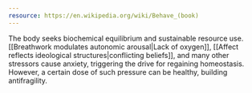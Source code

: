 ```yaml
---
resource: https://en.wikipedia.org/wiki/Behave_(book)
---
```


The body seeks biochemical equilibrium and sustainable resource use. [[Breathwork modulates autonomic arousal|Lack of oxygen]], [[Affect reflects ideological structures|conflicting beliefs]], and many other stressors cause anxiety, triggering the drive for regaining homeostasis. However, a certain dose of such pressure can be healthy, building antifragility.